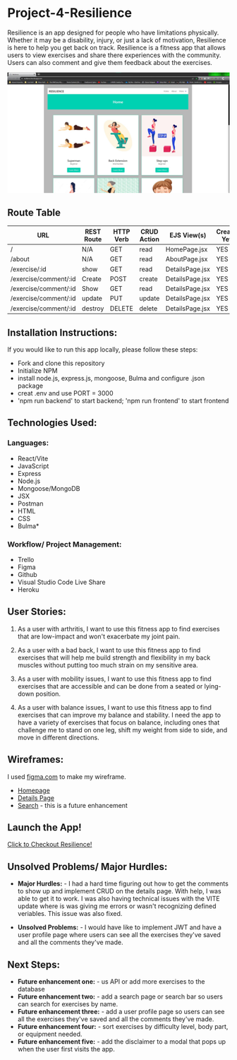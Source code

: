 
# Project-4-Resilience
Resilience is an app designed for people who have limitations physically.  Whether it may be a disability, injury, or just a lack of motivation, Resilience is here to help you get back on track.  Resilience is a fitness app that allows users to view exercises and share there experiences with the community.  Users can also comment and give them feedback about the exercises. 

![front page](frontend/src/assets/homepage.jpg)


## Route Table


|       **URL**           | **REST Route** | **HTTP Verb** | **CRUD Action** |   **EJS View(s)**         | **Created Yet?**  |
| ---------------         | -------------- | ------------- | --------------- | ------------------------  | ----------------- |
| /                       | N/A            | GET           | read            | HomePage.jsx              | YES               |
| /about                  | N/A            | GET           | read            | AboutPage.jsx             | YES               |
| /exercise/:id           | show           | GET           | read            | DetailsPage.jsx           | YES               |
| /exercise/comment/:id   | Create         | POST          | create          | DetailsPage.jsx           | YES               |
| /exercise/comment/:id   | Show           | GET           | read            | DetailsPage.jsx           | YES               |
| /exercise/comment/:id   | update         | PUT           | update          | DetailsPage.jsx           | YES               |
| /exercise/comment/:id   | destroy	       | DELETE	       | delete		       | DetailsPage.jsx           | YES               |


## Installation Instructions:
If you would like to run this app locally, please follow these steps:
- Fork and clone this repository
- Initialize NPM
- install node.js, express.js, mongoose, Bulma and configure .json package
- creat .env and use PORT = 3000
- 'npm run backend' to start backend; 'npm run frontend' to start frontend


## Technologies Used:
### Languages: 
- React/Vite
- JavaScript
- Express
- Node.js
- Mongoose/MongoDB
- JSX
- Postman
- HTML
- CSS
- Bulma*


### Workflow/ Project Management:
- Trello
- Figma
- Github
- Visual Studio Code Live Share
- Heroku


## User Stories:
1. As a user with arthritis, I want to use this fitness app to find exercises that are low-impact and won't exacerbate my joint pain.

2. As a user with a bad back, I want to use this fitness app to find exercises that will help me build strength and flexibility in my back muscles without putting too much strain on my sensitive  area.

3. As a user with mobility issues, I want to use this fitness app to find exercises that are accessible and can be done from a seated or lying-down position.

4. As a user with balance issues, I want to use this fitness app to find exercises that can improve my balance and stability. I need the app to have a variety of exercises that focus on balance, including ones that challenge me to stand on one leg, shift my weight from side to side, and move in different directions. 


## Wireframes:
I used [figma.com](https://www.figma.com/file/7wBGaHA0XFB88nwxCfr6TY/project-4?node-id=0%3A1&t=PPAq1DrSF3dJu7bN-1) to make my wireframe.

- [Homepage](frontend/src/assets/wireframe/wireframe-home.jpg)
- [Details Page](frontend/src/assets/wireframe/wireframe-details.jpg)
- [Search](frontend/src/assets/wireframe/wireframe-search.jpg) - this is a future enhancement 


## Launch the App!
[Click to Checkout Resilience!](https://resilience.herokuapp.com)


## Unsolved Problems/ Major Hurdles:
- **Major Hurdles:** - I had a hard time figuring out how to get the comments to show up and implement CRUD on the details page.  With help, I was able to get it to work.  I was also having technical issues with the VITE update where is was giving me errors or wasn't recognizing defined veriables.  This issue was also fixed.

- **Unsolved Problems:** - I would have like to implement JWT and have a user profile page where users can see all the exercises they've saved and all the comments they've made.


## Next Steps:
- **Future enhancement one:** - us API or add more exercises to the database
- **Future enhancement two:** - add a search page or search bar so users can search for exercises by name.
- **Future enhancement three:** - add a user profile page so users can see all the exercises they've saved and all the comments they've made.
- **Future enhancement four:** - sort exercises by difficulty level, body part, or equipment needed.
- **Future enhancement five:** - add the disclaimer to a modal that pops up when the user first visits the app.